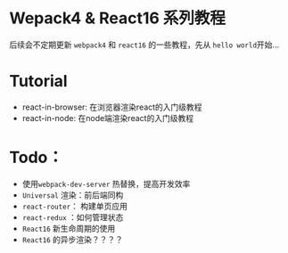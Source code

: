 # Wepack4 & React16 系列教程
后续会不定期更新 `webpack4` 和 `react16` 的一些教程，先从 `hello world`开始...

# Tutorial
* react-in-browser: 在浏览器渲染react的入门级教程
* react-in-node: 在node端渲染react的入门级教程

# Todo：
* 使用`webpack-dev-server` 热替换，提高开发效率
* `Universal` 渲染：前后端同构
* `react-router`： 构建单页应用
* `react-redux` ：如何管理状态
* `React16` 新生命周期的使用
* `React16` 的异步渲染？？？？